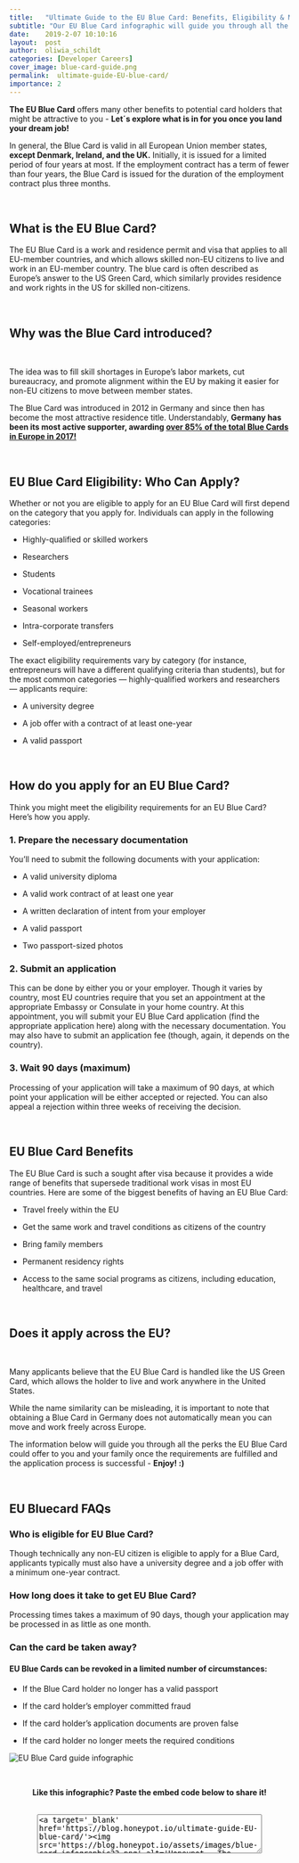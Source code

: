 ```yaml
---
title:   "Ultimate Guide to the EU Blue Card: Benefits, Eligibility & More"
subtitle: "Our EU Blue Card infographic will guide you through all the perks the EU Blue Card could offer to you and your family once the requirements are fulfilled and the application process is successful"
date:    2019-2-07 10:10:16
layout:  post
author:  oliwia_schildt
categories: [Developer Careers]
cover_image: blue-card-guide.png
permalink:  ultimate-guide-EU-blue-card/
importance: 2
---
```


**The EU Blue Card** offers many other benefits to potential card holders that might be attractive to you - **Let´s explore what is in for you once you land your dream job!**

<!--more-->

In general, the Blue Card is valid in all European Union member states, **except Denmark, Ireland, and the UK.** Initially, it is issued for a limited period of four years at most. If the employment contract has a term of fewer than four years, the Blue Card is issued for the duration of the employment contract plus three months.

<br />

## What is the EU Blue Card? 

The EU Blue Card is a work and residence permit and visa that applies to all EU-member countries, and which allows skilled non-EU citizens to live and work in an EU-member country. The blue card is often described as Europe’s answer to the US Green Card, which similarly provides residence and work rights in the US for skilled non-citizens. 

<br />

## Why was the Blue Card introduced?

<br />

The idea was to fill skill shortages in Europe’s labor markets, cut bureaucracy, and promote alignment within the EU by making it easier for non-EU citizens to move between member states. 

The Blue Card was introduced in 2012 in Germany and since then has become the most attractive residence title. Understandably, **Germany has been its most active supporter, awarding [over 85% of the total Blue Cards in Europe in 2017!](http://appsso.eurostat.ec.europa.eu/nui/show.do?dataset=migr_resbc1&lang=en)**

<br />

## EU Blue Card Eligibility: Who Can Apply? 

Whether or not you are eligible to apply for an EU Blue Card will first depend on the category that you apply for. Individuals can apply in the following categories: 

* Highly-qualified or skilled workers

* Researchers

* Students

* Vocational trainees

* Seasonal workers

* Intra-corporate transfers

* Self-employed/entrepreneurs

The exact eligibility requirements vary by category (for instance, entrepreneurs will have a different qualifying criteria than students), but for the most common categories — highly-qualified workers and researchers — applicants require:

* A university degree

* A job offer with a contract of at least one-year

* A valid passport

<br />

## How do you apply for an EU Blue Card? 

Think you might meet the eligibility requirements for an EU Blue Card? Here’s how you apply. 

### 1. Prepare the necessary documentation

You’ll need to submit the following documents with your application: 

* A valid university diploma

* A valid work contract of at least one year

* A written declaration of intent from your employer

* A valid passport

* Two passport-sized photos

### 2. Submit an application

This can be done by either you or your employer. Though it varies by country, most EU countries require that you set an appointment at the appropriate Embassy or Consulate in your home country. At this appointment, you will submit your EU Blue Card application (find the appropriate application here) along with the necessary documentation. You may also have to submit an application fee (though, again, it depends on the country).

### 3. Wait 90 days (maximum)

Processing of your application will take a maximum of 90 days, at which point your application will be either accepted or rejected. You can also appeal a rejection within three weeks of receiving the decision.

<br />

## EU Blue Card Benefits

The EU Blue Card is such a sought after visa because it provides a wide range of benefits that supersede traditional work visas in most EU countries. Here are some of the biggest benefits of having an EU Blue Card: 

* Travel freely within the EU

* Get the same work and travel conditions as citizens of the country

* Bring family members

* Permanent residency rights

* Access to the same social programs as citizens, including education, healthcare, and travel

<br />

## Does it apply across the EU?

<br />

Many applicants believe that the EU Blue Card is handled like the US Green Card, which allows the holder to live and work anywhere in the United States. 

While the name similarity can be misleading, it is important to note that obtaining a Blue Card in Germany does not automatically mean you can move and work freely across Europe.

The information below will guide you through all the perks the EU Blue Card could offer to you and your family once the requirements are fulfilled and the application process is successful - **Enjoy! :)**

<br />

## EU Bluecard FAQs

### Who is eligible for EU Blue Card?
Though technically any non-EU citizen is eligible to apply for a Blue Card, applicants typically must also have a university degree and a job offer with a minimum one-year contract. 

### How long does it take to get EU Blue Card?
Processing times takes a maximum of 90 days, though your application may be processed in as little as one month. 

### Can the card be taken away?

#### EU Blue Cards can be revoked in a limited number of circumstances:

* If the Blue Card holder no longer has a valid passport

* If the card holder’s employer committed fraud

* If the card holder’s application documents are proven false

* If the card holder no longer meets the required conditions


![EU Blue Card guide infographic](/assets/images/BlueCardUPDATE.png)

<br />

<p align="center"><strong>Like this infographic? Paste the embed code below to share it!</strong></p>

<br />

<div align="center"><textarea style="margin: 0px; width: 80%; height: 70px;">&lt;a target='_blank' href='https://blog.honeypot.io/ultimate-guide-EU-blue-card/'&gt;&lt;img src='https://blog.honeypot.io/assets/images/blue-card-infographic22.png' alt='Honeypot - The Ultimate Guide to the EU Blue Card' title='The Ultimate Guide to the EU Blue Card' /&gt;&lt;/a&gt;</textarea></div>
